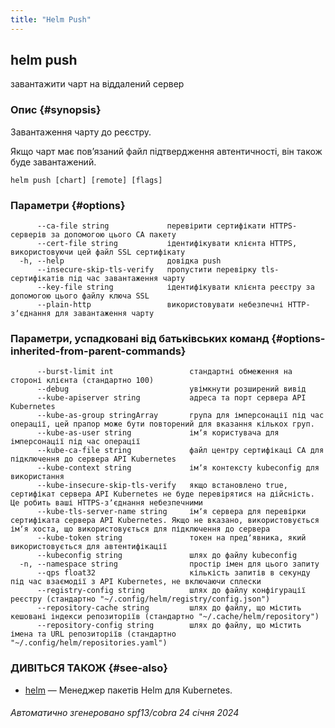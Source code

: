 ```yaml
---
title: "Helm Push"
---
```


## helm push

завантажити чарт на віддалений сервер

### Опис {#synopsis}

Завантаження чарту до реєстру.

Якщо чарт має повʼязаний файл підтвердження автентичності, він також буде завантажений.

```shell
helm push [chart] [remote] [flags]
```

### Параметри {#options}

```none
      --ca-file string             перевірити сертифікати HTTPS-серверів за допомогою цього CA пакету
      --cert-file string           ідентифікувати клієнта HTTPS, використовуючи цей файл SSL сертифікату
  -h, --help                       довідка push
      --insecure-skip-tls-verify   пропустити перевірку tls-сертифікатів під час завантаження чарту
      --key-file string            ідентифікувати клієнта реєстру за допомогою цього файлу ключа SSL
      --plain-http                 використовувати небезпечні HTTP-зʼєднання для завантаження чарту
```

### Параметри, успадковані від батьківських команд {#options-inherited-from-parent-commands}

```none
      --burst-limit int                 стандартні обмеження на стороні клієнта (стандартно 100)
      --debug                           увімкнути розширений вивід
      --kube-apiserver string           адреса та порт сервера API Kubernetes
      --kube-as-group stringArray       група для імперсонації під час операції, цей прапор може бути повторений для вказання кількох груп.
      --kube-as-user string             імʼя користувача для імперсонації під час операції
      --kube-ca-file string             файл центру сертифікаці СА для підключення до сервера API Kubernetes
      --kube-context string             імʼя контексту kubeconfig для використання
      --kube-insecure-skip-tls-verify   якщо встановлено true, сертифікат сервера API Kubernetes не буде перевірятися на дійсність. Це робить ваші HTTPS-зʼєднання небезпечними
      --kube-tls-server-name string     імʼя сервера для перевірки сертифіката сервера API Kubernetes. Якщо не вказано, використовується імʼя хоста, що використовується для підключення до сервера
      --kube-token string               токен на предʼявника, який використовується для автентифікації
      --kubeconfig string               шлях до файлу kubeconfig
  -n, --namespace string                простір імен для цього запиту
      --qps float32                     кількість запитів в секунду під час взаємодії з API Kubernetes, не включаючи сплески
      --registry-config string          шлях до файлу конфігурації реєстру (стандартно "~/.config/helm/registry/config.json")
      --repository-cache string         шлях до файлу, що містить кешовані індекси репозиторіїв (стандартно "~/.cache/helm/repository")
      --repository-config string        шлях до файлу, що містить імена та URL репозиторіїв (стандартно "~/.config/helm/repositories.yaml")
```

### ДИВІТЬСЯ ТАКОЖ {#see-also}

* [helm](helm.md) — Менеджер пакетів Helm для Kubernetes.

###### Автоматично згенеровано spf13/cobra 24 січня 2024
